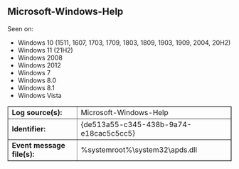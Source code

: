 ## Microsoft-Windows-Help

Seen on:
* Windows 10 (1511, 1607, 1703, 1709, 1803, 1809, 1903, 1909, 2004, 20H2)
* Windows 11 (21H2)
* Windows 2008
* Windows 2012
* Windows 7
* Windows 8.0
* Windows 8.1
* Windows Vista

<table border="1" class="docutils">
  <tbody>
    <tr>
      <td><b>Log source(s):</b></td>
      <td>Microsoft-Windows-Help</td>
    </tr>
    <tr>
      <td><b>Identifier:</b></td>
      <td>{de513a55-c345-438b-9a74-e18cac5c5cc5}</td>
    </tr>
    <tr>
      <td><b>Event message file(s):</b></td>
      <td>%systemroot%\system32\apds.dll</td>
    </tr>
  </tbody>
</table>

&nbsp;

